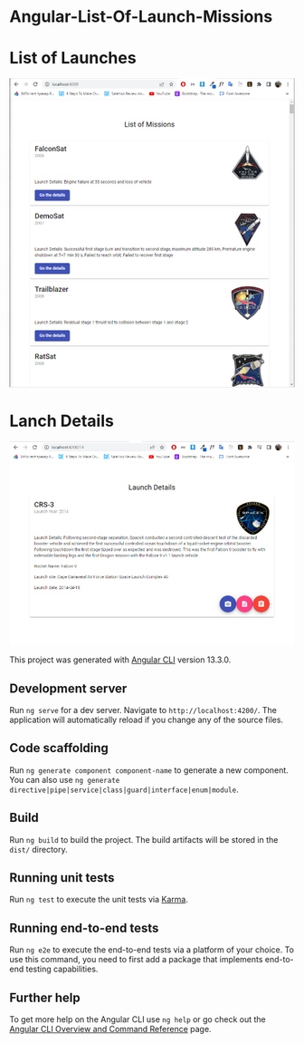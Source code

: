 # Angular-List-Of-Launch-Missions

# List of Launches
![sample image](https://github.com/fcamgz/Angular-List-Of-Launch-Missions/blob/main/images/labtest-2-launchlist.PNG?raw=true)

# Lanch Details
![sample image](https://github.com/fcamgz/Angular-List-Of-Launch-Missions/blob/main/images/labtest-2-launchdetails.PNG?raw=true)


This project was generated with [Angular CLI](https://github.com/angular/angular-cli) version 13.3.0.

## Development server

Run `ng serve` for a dev server. Navigate to `http://localhost:4200/`. The application will automatically reload if you change any of the source files.

## Code scaffolding

Run `ng generate component component-name` to generate a new component. You can also use `ng generate directive|pipe|service|class|guard|interface|enum|module`.

## Build

Run `ng build` to build the project. The build artifacts will be stored in the `dist/` directory.

## Running unit tests

Run `ng test` to execute the unit tests via [Karma](https://karma-runner.github.io).

## Running end-to-end tests

Run `ng e2e` to execute the end-to-end tests via a platform of your choice. To use this command, you need to first add a package that implements end-to-end testing capabilities.

## Further help

To get more help on the Angular CLI use `ng help` or go check out the [Angular CLI Overview and Command Reference](https://angular.io/cli) page.
